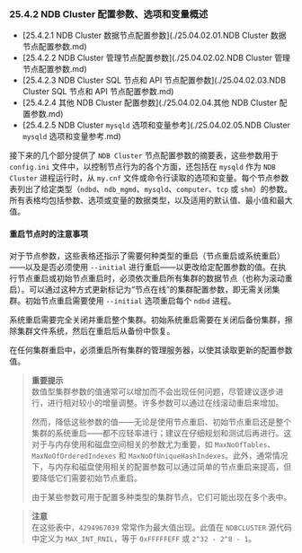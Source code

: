 ### 25.4.2 NDB Cluster 配置参数、选项和变量概述

- [25.4.2.1 NDB Cluster 数据节点配置参数](./25.04.02.01.NDB Cluster 数据节点配置参数.md)
- [25.4.2.2 NDB Cluster 管理节点配置参数](./25.04.02.02.NDB Cluster 管理节点配置参数.md)
- [25.4.2.3 NDB Cluster SQL 节点和 API 节点配置参数](./25.04.02.03.NDB Cluster SQL 节点和 API 节点配置参数.md)
- [25.4.2.4 其他 NDB Cluster 配置参数](./25.04.02.04.其他 NDB Cluster 配置参数.md)
- [25.4.2.5 NDB Cluster `mysqld` 选项和变量参考](./25.04.02.05.NDB Cluster `mysqld` 选项和变量参考.md)

接下来的几个部分提供了 `NDB Cluster` 节点配置参数的摘要表，这些参数用于 `config.ini` 文件中，以控制节点行为的各个方面，还包括在 `mysqld` 作为 `NDB Cluster` 进程运行时，从 `my.cnf` 文件或命令行读取的选项和变量。每个节点参数表列出了给定类型（`ndbd`、`ndb_mgmd`、`mysqld`、`computer`、`tcp` 或 `shm`）的参数。所有表格均包括参数、选项或变量的数据类型，以及适用的默认值、最小值和最大值。

#### 重启节点时的注意事项

对于节点参数，这些表格还指示了需要何种类型的重启（节点重启或系统重启）——以及是否必须使用 `--initial` 进行重启——以更改给定配置参数的值。在执行节点重启或初始节点重启时，必须依次重启所有集群的数据节点（也称为滚动重启）。可以通过这种方式更新标记为“节点在线”的集群配置参数，即无需关闭集群。初始节点重启需要使用 `--initial` 选项重启每个 `ndbd` 进程。

系统重启需要完全关闭并重启整个集群。初始系统重启需要在关闭后备份集群，擦除集群文件系统，然后在重启后从备份中恢复。

在任何集群重启中，必须重启所有集群的管理服务器，以使其读取更新的配置参数值。

> **重要提示**  
> 数值型集群参数的值通常可以增加而不会出现任何问题，尽管建议逐步进行，进行相对较小的增量调整。许多参数可以通过在线滚动重启来增加。
>
> 然而，降低这些参数的值——无论是使用节点重启、初始节点重启还是整个集群的系统重启——都不应轻率进行；建议在仔细规划和测试后再进行。这对于与内存使用和磁盘空间相关的参数尤为重要，如 `MaxNoOfTables`、`MaxNoOfOrderedIndexes` 和 `MaxNoOfUniqueHashIndexes`。此外，通常情况下，与内存和磁盘使用相关的配置参数可以通过简单的节点重启来提高，但要降低它们需要初始节点重启。
>
> 由于某些参数可用于配置多种类型的集群节点，它们可能出现在多个表中。

> **注意**  
> 在这些表中，`4294967039` 常常作为最大值出现。此值在 `NDBCLUSTER` 源代码中定义为 `MAX_INT_RNIL`，等于 `0xFFFFFEFF` 或 `2^32 - 2^8 - 1`。